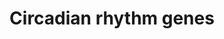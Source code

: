 ---
annotations:
- id: PW:0000004
  parent: regulatory pathway
  type: Pathway Ontology
  value: regulatory pathway
authors:
- Fehrhart
- Mkutmon
- Ddigles
- Khanspers
- DeSl
- Eweitz
description: This is currently not a pathway but a list of circadian rhythm related
  genes and proteins. The source for this information is the gene ontology. The genes
  and proteins were filtered for "circadian rhythm" annotation (taxon = homo sapiens).
  According to supplementary information they were clustered in major (neurotransmitters,
  hormons, appetite regulation and immune system) and minor groups.  Proteins on this
  pathway have targeted assays available via the [https://assays.cancer.gov/available_assays?wp_id=WP3594
  CPTAC Assay Portal]
last-edited: 2021-05-22
organisms:
- Homo sapiens
redirect_from:
- /index.php/Pathway:WP3594
- /instance/WP3594
revision: null
schema-jsonld:
- '@context': https://schema.org/
  '@id': https://wikipathways.github.io/pathways/WP3594.html
  '@type': Dataset
  creator:
    '@type': Organization
    name: WikiPathways
  description: This is currently not a pathway but a list of circadian rhythm related
    genes and proteins. The source for this information is the gene ontology. The
    genes and proteins were filtered for "circadian rhythm" annotation (taxon = homo
    sapiens). According to supplementary information they were clustered in major
    (neurotransmitters, hormons, appetite regulation and immune system) and minor
    groups.  Proteins on this pathway have targeted assays available via the [https://assays.cancer.gov/available_assays?wp_id=WP3594
    CPTAC Assay Portal]
  keywords:
  - AANAT
  - ADA
  - ADCY1
  - ADIPOQ
  - ADORA1
  - ADORA2A
  - AGRP
  - AHCY
  - AHR
  - ARNT
  - ARNT2
  - ARNTL
  - ARNTL2
  - ATF4
  - ATF5
  - ATOH7
  - AVP
  - BHLHE40
  - BHLHE41
  - BTBD9
  - BTRC
  - C1orf51
  - CARTPT
  - CCAR2
  - CDK4
  - CHRM1
  - CHRNB2
  - CIART
  - CIPC
  - CLDN4
  - CLOCK
  - CPT1A
  - CREB1
  - CREM
  - CRH
  - CRTC1
  - CRX
  - CRY1
  - CRY2
  - CSNK1D
  - CSNK1E
  - CST3
  - CUL1
  - DBP
  - DDC
  - DDX5
  - DHX9
  - DRD1
  - DRD2
  - DRD3
  - DRD4
  - DYRK1A
  - EGR1
  - EGR3
  - EP300
  - EZH2
  - F7
  - FAS
  - FBXL21
  - FBXL3
  - FBXW11
  - GFPT1
  - GHRH
  - GHRL
  - GNA11
  - GNAQ
  - GSK3B
  - HCRTR1
  - HCRTR2
  - HDAC1
  - HDAC2
  - HDAC3
  - HEBP1
  - HNF1B
  - HNRNPD
  - HNRNPU
  - HOMER1
  - HS3ST2
  - HTR7
  - ID2
  - ID3
  - ID4
  - IL6
  - JUN
  - JUND
  - KCND2
  - KCNH7
  - KCNMA1
  - KDM5A
  - KLF10
  - KLF9
  - KMT2A
  - LEP
  - LGR4
  - MAGED1
  - MAGEL2
  - MAPK10
  - MAPK8
  - MAPK9
  - MC3R
  - METTL3
  - MTA1
  - MTNR1A
  - MTNR1B
  - MTTP
  - MYBBP1A
  - NAGLU
  - NAMPT
  - NCOA2
  - NCOR1
  - NFIL3
  - NGFR
  - NKX2-1
  - NLGN1
  - NMS
  - NOCT
  - NONO
  - NOS2
  - NPAS2
  - NPS
  - NPY2R
  - NR1D1
  - NR1D2
  - NR1H3
  - NR2F6
  - NRIP1
  - NTRK1
  - NTRK3
  - OGT
  - OPN3
  - OPN4
  - OPRL1
  - PASD1
  - PAX4
  - PER1
  - PER2
  - PER3
  - PHLPP1
  - PML
  - PPARA
  - PPARG
  - PPARGC1A
  - PPP1CA
  - PPP1CB
  - PPP1CC
  - PRF1
  - PRKAA1
  - PRKAA2
  - PRKCDBP
  - PRKCG
  - PRKDC
  - PRKG2
  - PRMT5
  - PROK1
  - PROK2
  - PROKR1
  - PROKR2
  - PROX1
  - PSPC1
  - PTEN
  - PTGDS
  - Q59FM5
  - RAI1
  - RBM4
  - RBM4B
  - RELB
  - ROCK2
  - RORA
  - RORB
  - RORC
  - RPS27A
  - SERPINE1
  - SETX
  - SFPQ
  - SFTPC
  - SIK1
  - SIN3A
  - SIRT1
  - SIX3
  - SKP1
  - SLC6A4
  - SLC9A3
  - SOX14
  - SREBF1
  - STAR
  - SUV39H1
  - SUV39H2
  - TH
  - THRAP3
  - TIMELESS
  - TNFRSF11A
  - TOP1
  - TOP2A
  - TP53
  - TPH1
  - TPH2
  - TYMS
  - UBA52
  - UBC
  - UBE3A
  - USP2
  - UTS2
  - UTS2R
  - ZFHX3
  license: CC0
  name: Circadian rhythm genes
seo: CreativeWork
title: Circadian rhythm genes
wpid: WP3594
---